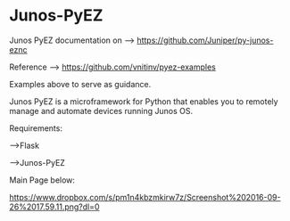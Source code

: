 # Junos-PyEZ

Junos PyEZ documentation on --> https://github.com/Juniper/py-junos-eznc

Reference --> https://github.com/vnitinv/pyez-examples

Examples above to serve as guidance.

Junos PyEZ is a microframework for Python that enables you to remotely manage and automate devices running Junos OS.

Requirements:

-->Flask

-->Junos-PyEZ


Main Page below:

https://www.dropbox.com/s/pm1n4kbzmkirw7z/Screenshot%202016-09-26%2017.59.11.png?dl=0

